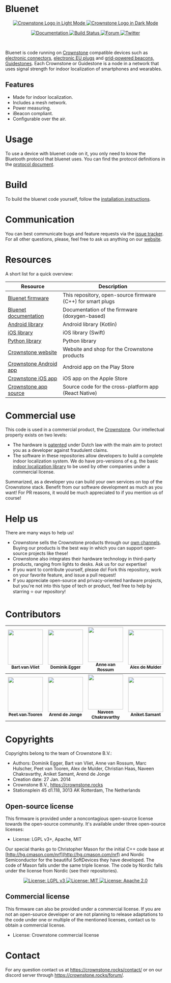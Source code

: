 # Bluenet

<p align="center">
  <a href="https://crownstone.rocks#gh-light-mode-only">
    <img src="https://raw.githubusercontent.com/crownstone/bluenet/master/docs/images/crownstone_logo_text_black.svg?sanitize=true" alt="Crownstone Logo in Light Mode" />
  </a>
  <a href="https://crownstone.rocks#gh-dark-mode-only">
    <img src="https://raw.githubusercontent.com/crownstone/bluenet/master/docs/images/crownstone_logo_text_white.svg?sanitize=true" alt="Crownstone Logo in Dark Mode" />
  </a>
</p>

<p align="center">
  <a href="http://crownstone.github.io/bluenet/">
    <img src="http://img.shields.io/badge/read_the-docs-2196f3.svg" alt="Documentation" />
  </a>
  <a href="https://github.com/crownstone/bluenet/actions">
    <img src="https://github.com/crownstone/bluenet/actions/workflows/bluenet-continuous-integration.yml/badge.svg" alt="Build Status" />
  </a>
  <a href="https://crownstone.slack.com/">
    <img src="https://img.shields.io/badge/Forum-Slack-blue" alt="Forum" />
  </a>
  <a href="https://twitter.com/CrownstoneRocks">
    <img src="https://img.shields.io/badge/Twitter-CrownstoneRocks-blue" alt="Twitter" />
  </a>
</p>

<br>

Bluenet is code running on [Crownstone](http://crownstone.rocks) compatible devices such as [electronic connectors](https://shop.crownstone.rocks/products/built-in-crownstone), [electronic EU plugs](https://shop.crownstone.rocks/products/crownstone-plugs) and [grid-powered beacons, Guidestones](https://shop.crownstone.rocks/products/guidestones). Each Crownstone or Guidestone is a node in a network that uses signal strength for indoor localization of smartphones and wearables.

## Features

- Made for indoor localization.
- Includes a mesh network.
- Power measuring.
- iBeacon compliant.
- Configurable over the air.

# Usage

To use a device with bluenet code on it, you only need to know the Bluetooth protocol that bluenet uses. You can find the protocol definitions in the [protocol document](docs/PROTOCOL.md).

# Build

To build the bluenet code yourself, follow the [installation instructions](docs/INSTALL.md).

# Communication

You can best communicate bugs and feature requests via the [issue tracker](https://github.com/crownstone/bluenet/issues). For all other questions, please, feel free to ask us anything on our [website](http://crownstone.rocks).

# Resources

A short list for a quick overview:

| Resource                                                                                              | Description                                                      |
| ---                                                                                                   | ---                                                              |
| [Bluenet firmware](https://github.com/crownstone/bluenet)                                             | This repository, open-source firmware (C++) for smart plugs      |
| [Bluenet documentation](http://crownstone.github.io/bluenet/)                                         | Documentation of the firmware (doxygen-based)                    |
| [Android library](https://github.com/crownstone/bluenet-android-lib)                                  | Android library (Kotlin)                                         |
| [iOS library](https://github.com/crownstone/bluenet-ios-lib)                                          | iOS library (Swift)                                              |
| [Python library](https://github.com/crownstone/crownstone-lib-python)                                 | Python library                                                   |
| [Crownstone website](http://crownstone.rocks)                                                         | Website and shop for the Crownstone products                     |
| [Crownstone Android app](https://play.google.com/store/apps/details?id=rocks.crownstone.consumerapp)  | Android app on the Play Store                                    |
| [Crownstone iOS app](https://itunes.apple.com/us/app/crownstone/id1136616106?mt=8)                    | iOS app on the Apple Store                                       |
| [Crownstone app source](https://github.com/crownstone/crownstone-app)                                 | Source code for the cross-platform app (React Native)            |


# Commercial use

This code is used in a commercial product, the [Crownstone](http://crownstone.rocks). Our intellectual property exists on two levels:

- The hardware is [patented](http://mijnoctrooi.rvo.nl/fo-eregister-view/search/details/1041053_NP/0/0/1/10/0/0/0/null_null/KG51bW1lcjooMTA0MTA1MykpIEFORCBwYXRlbnRSZWNvcmRTZXE6MQ==) under Dutch law with the main aim to protect you as a developer against fraudulent claims. 
- The software in these repositories allow developers to build a complete indoor localization system. We do have pro-versions of e.g. the basic [indoor localization library](https://github.com/crownstone/bluenet-ios-basic-localization) to be used by other companies under a commercial license.

Summarized, as a developer you can build your own services on top of the Crownstone stack. Benefit from our software development as much as you want! For PR reasons, it would be much appreciated to if you mention us of course!

# Help us

There are many ways to help us!

- Crownstone sells the Crownstone products through our [own channels](https://shop.crownstone.rocks). Buying our products is the best way in which you can support open-source projects like these! 
- Crownstone also integrates their hardware technology in third-party products, ranging from lights to desks. Ask us for our expertise!
- If you want to contribute yourself, please do! Fork this repository, work on your favorite feature, and issue a pull request!
- If you appreciate open-source and privacy-oriented hardware projects, but you're not into this type of tech or product, feel free to help by starring :star: our repository! 

# Contributors

<!-- CONTRIBUTORS:START -->
| <a href="https://github.com/vliedel"><img src="https://avatars.githubusercontent.com/u/2011969" width="110px;"/><br /><sub>Bart van Vliet</sub></a>| <a href="https://github.com/eggerdo"><img src="https://avatars.githubusercontent.com/u/2161587" width="110px;"/><br /><sub>Dominik Egger</sub></a>| <a href="https://github.com/mrquincle"><img src="https://avatars.githubusercontent.com/u/1428585" width="110px;"/><br /><sub>Anne van Rossum</sub></a>| <a href="https://github.com/AlexDM0"><img src="https://avatars.githubusercontent.com/u/5363277" width="110px;"/><br /><sub>Alex de Mulder</sub></a>| <a href="https://github.com/marciwi"><img src="https://avatars.githubusercontent.com/u/4710354" width="110px;"/><br /><sub>Marc Hulscher</sub></a>| <a href="https://github.com/chaasfr"><img src="https://avatars2.githubusercontent.com/u/10497648" width="110px;"/><br /><sub>Christian Haas</sub></a>
| :---: | :---: | :---: | :---: | :---: | :---: | 
| <a href="https://github.com/kurkesmurfer"><img src="https://avatars2.githubusercontent.com/u/1262780" width="110px;"/><br /><sub><strong>Peet van Tooren</strong></sub></a>| <a href="https://github.com/ArrowAcrobatics"><img src="https://avatars2.githubusercontent.com/u/54843547" width="110px;"/><br /><sub><strong>Arend de Jonge</strong></sub></a>| <a href="https://github.com/naveenspace7"><img src="https://avatars1.githubusercontent.com/u/29002449" width="110px;"/><br /><sub><strong>Naveen Chakravarthy</strong></sub></a>| <a href="https://github.com/asamant"><img src="https://avatars2.githubusercontent.com/u/43705966" width="110px;"/><br /><sub><strong>Aniket Samant</strong></sub></a>| <a href="https://github.com/mPlagge"><img src="https://avatars.githubusercontent.com/u/33815914" width="110px;"/><br /><sub><strong>Merijn Plagge</strong></sub></a>| <a href="https://github.com/martijnvandermarel"><img src="https://avatars.githubusercontent.com/u/23376251" width="110px;"/><br /><sub><strong>Martijn van der Marel</strong></sub></a>
<!-- CONTRIBUTORS:END -->

# Copyrights

Copyrights belong to the team of Crownstone B.V.:

* Authors: Dominik Egger, Bart van Vliet, Anne van Rossum, Marc Hulscher, Peet van Tooren, Alex de Mulder, Christian Haas, Naveen Chakravarthy, Aniket Samant, Arend de Jonge
* Creation date: 27 Jan. 2014
* Crownstone B.V., https://crownstone.rocks
* Stationsplein 45 d1.118, 3013 AK Rotterdam, The Netherlands

## Open-source license

This firmware is provided under a noncontagious open-source license towards the open-source community. It's available under three open-source licenses:
 
* License: LGPL v3+, Apache, MIT

Our special thanks go to Christopher Mason for the initial C++ code base at [http://hg.cmason.com/nrf](http://hg.cmason.com/nrf) and Nordic Semiconductor for the beautiful SoftDevices they have developed. The code of Mason falls under the same triple license. The code by Nordic falls under the license from Nordic (see their repositories).

<p align="center">
  <a href="http://www.gnu.org/licenses/lgpl-3.0">
    <img src="https://img.shields.io/badge/License-LGPL%20v3-blue.svg" alt="License: LGPL v3" />
  </a>
  <a href="https://opensource.org/licenses/MIT">
    <img src="https://img.shields.io/badge/License-MIT-yellow.svg" alt="License: MIT" />
  </a>
  <a href="https://opensource.org/licenses/Apache-2.0">
    <img src="https://img.shields.io/badge/License-Apache%202.0-blue.svg" alt="License: Apache 2.0" />
  </a>
</p>

## Commercial license

This firmware can also be provided under a commercial license. If you are not an open-source developer or are not planning to release adaptations to the code under one or multiple of the mentioned licenses, contact us to obtain a commercial license.

* License: Crownstone commercial license

# Contact

For any question contact us at <https://crownstone.rocks/contact/> or on our discord server through <https://crownstone.rocks/forum/>.
